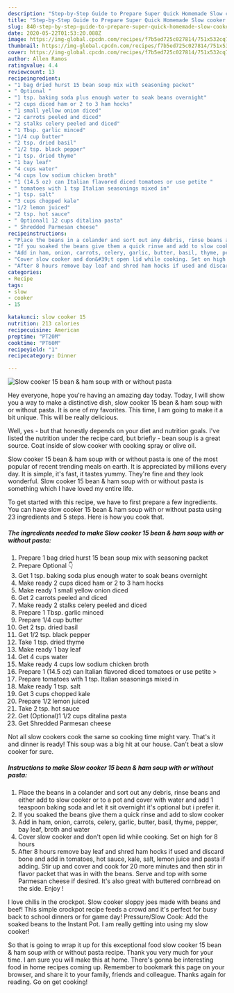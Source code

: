 ```yaml
---
description: "Step-by-Step Guide to Prepare Super Quick Homemade Slow cooker 15 bean &amp;amp; ham soup with or without pasta"
title: "Step-by-Step Guide to Prepare Super Quick Homemade Slow cooker 15 bean &amp;amp; ham soup with or without pasta"
slug: 840-step-by-step-guide-to-prepare-super-quick-homemade-slow-cooker-15-bean-and-amp-ham-soup-with-or-without-pasta
date: 2020-05-22T01:53:20.088Z
image: https://img-global.cpcdn.com/recipes/f7b5ed725c027814/751x532cq70/slow-cooker-15-bean-ham-soup-with-or-without-pasta-recipe-main-photo.jpg
thumbnail: https://img-global.cpcdn.com/recipes/f7b5ed725c027814/751x532cq70/slow-cooker-15-bean-ham-soup-with-or-without-pasta-recipe-main-photo.jpg
cover: https://img-global.cpcdn.com/recipes/f7b5ed725c027814/751x532cq70/slow-cooker-15-bean-ham-soup-with-or-without-pasta-recipe-main-photo.jpg
author: Allen Ramos
ratingvalue: 4.4
reviewcount: 13
recipeingredient:
- "1 bag dried hurst 15 bean soup mix with seasoning packet"
- " Optional "
- "1 tsp. baking soda plus enough water to soak beans overnight"
- "2 cups diced ham or 2 to 3 ham hocks"
- "1 small yellow onion diced"
- "2 carrots peeled and diced"
- "2 stalks celery peeled and diced"
- "1 Tbsp. garlic minced"
- "1/4 cup butter"
- "2 tsp. dried basil"
- "1/2 tsp. black pepper"
- "1 tsp. dried thyme"
- "1 bay leaf"
- "4 cups water"
- "4 cups low sodium chicken broth"
- "1 (14.5 oz) can Italian flavored diced tomatoes or use petite "
- " tomatoes with 1 tsp Italian seasonings mixed in"
- "1 tsp. salt"
- "3 cups chopped kale"
- "1/2 lemon juiced"
- "2 tsp. hot sauce"
- " Optional1 12 cups ditalina pasta"
- " Shredded Parmesan cheese"
recipeinstructions:
- "Place the beans in a colander and sort out any debris, rinse beans and either add to slow cooker or to a pot and cover with water and add 1 teaspoon baking soda and let it sit overnight it&#39;s optional but i prefer it."
- "If you soaked the beans give them a quick rinse and add to slow cooker"
- "Add in ham, onion, carrots, celery, garlic, butter, basil, thyme, pepper, bay leaf, broth and water"
- "Cover slow cooker and don&#39;t open lid while cooking. Set on high for 8 hours"
- "After 8 hours remove bay leaf and shred ham hocks if used and discard bone and add in tomatoes, hot sauce, kale, salt, lemon juice and pasta if adding. Stir up and cover and cook for 20 more minutes and then stir in flavor packet that was in with the beans. Serve and top with some Parmesan cheese if desired. It&#39;s also great with buttered cornbread on the side. Enjoy !"
categories:
- Recipe
tags:
- slow
- cooker
- 15

katakunci: slow cooker 15 
nutrition: 213 calories
recipecuisine: American
preptime: "PT20M"
cooktime: "PT60M"
recipeyield: "1"
recipecategory: Dinner

---
```



![Slow cooker 15 bean &amp; ham soup with or without pasta](https://img-global.cpcdn.com/recipes/f7b5ed725c027814/751x532cq70/slow-cooker-15-bean-ham-soup-with-or-without-pasta-recipe-main-photo.jpg)

Hey everyone, hope you're having an amazing day today. Today, I will show you a way to make a distinctive dish, slow cooker 15 bean &amp; ham soup with or without pasta. It is one of my favorites. This time, I am going to make it a bit unique. This will be really delicious.

Well, yes - but that honestly depends on your diet and nutrition goals. I&#39;ve listed the nutrition under the recipe card, but briefly - bean soup is a great source. Coat inside of slow cooker with cooking spray or olive oil.

Slow cooker 15 bean &amp; ham soup with or without pasta is one of the most popular of recent trending meals on earth. It is appreciated by millions every day. It is simple, it's fast, it tastes yummy. They're fine and they look wonderful. Slow cooker 15 bean &amp; ham soup with or without pasta is something which I have loved my entire life.


To get started with this recipe, we have to first prepare a few ingredients. You can have slow cooker 15 bean &amp; ham soup with or without pasta using 23 ingredients and 5 steps. Here is how you cook that.

<!--inarticleads1-->

##### The ingredients needed to make Slow cooker 15 bean &amp; ham soup with or without pasta:

1. Prepare 1 bag dried hurst 15 bean soup mix with seasoning packet
1. Prepare  Optional 👇
1. Get 1 tsp. baking soda plus enough water to soak beans overnight
1. Make ready 2 cups diced ham or 2 to 3 ham hocks
1. Make ready 1 small yellow onion diced
1. Get 2 carrots peeled and diced
1. Make ready 2 stalks celery peeled and diced
1. Prepare 1 Tbsp. garlic minced
1. Prepare 1/4 cup butter
1. Get 2 tsp. dried basil
1. Get 1/2 tsp. black pepper
1. Take 1 tsp. dried thyme
1. Make ready 1 bay leaf
1. Get 4 cups water
1. Make ready 4 cups low sodium chicken broth
1. Prepare 1 (14.5 oz) can Italian flavored diced tomatoes or use petite &gt;
1. Prepare  tomatoes with 1 tsp. Italian seasonings mixed in
1. Make ready 1 tsp. salt
1. Get 3 cups chopped kale
1. Prepare 1/2 lemon juiced
1. Take 2 tsp. hot sauce
1. Get  (Optional)1 1/2 cups ditalina pasta
1. Get  Shredded Parmesan cheese


Not all slow cookers cook the same so cooking time might vary. That&#39;s it and dinner is ready! This soup was a big hit at our house. Can&#39;t beat a slow cooker for sure. 

<!--inarticleads2-->

##### Instructions to make Slow cooker 15 bean &amp; ham soup with or without pasta:

1. Place the beans in a colander and sort out any debris, rinse beans and either add to slow cooker or to a pot and cover with water and add 1 teaspoon baking soda and let it sit overnight it&#39;s optional but i prefer it.
1. If you soaked the beans give them a quick rinse and add to slow cooker
1. Add in ham, onion, carrots, celery, garlic, butter, basil, thyme, pepper, bay leaf, broth and water
1. Cover slow cooker and don&#39;t open lid while cooking. Set on high for 8 hours
1. After 8 hours remove bay leaf and shred ham hocks if used and discard bone and add in tomatoes, hot sauce, kale, salt, lemon juice and pasta if adding. Stir up and cover and cook for 20 more minutes and then stir in flavor packet that was in with the beans. Serve and top with some Parmesan cheese if desired. It&#39;s also great with buttered cornbread on the side. Enjoy !


I love chilis in the crockpot. Slow cooker sloppy joes made with beans and beef! This simple crockpot recipe feeds a crowd and it&#39;s perfect for busy back to school dinners or for game day! Pressure/Slow Cook: Add the soaked beans to the Instant Pot. I am really getting into using my slow cooker! 

So that is going to wrap it up for this exceptional food slow cooker 15 bean &amp; ham soup with or without pasta recipe. Thank you very much for your time. I am sure you will make this at home. There's gonna be interesting food in home recipes coming up. Remember to bookmark this page on your browser, and share it to your family, friends and colleague. Thanks again for reading. Go on get cooking!
